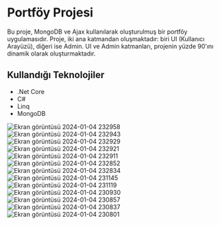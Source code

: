# Portföy Projesi
Bu proje, MongoDB ve Ajax kullanılarak oluşturulmuş bir portföy uygulamasıdır. Proje, iki ana katmandan oluşmaktadır: biri UI (Kullanıcı Arayüzü), diğeri ise Admin. UI ve Admin katmanları, projenin yüzde 90'ını dinamik olarak oluşturmaktadır.
## Kullandığı Teknolojiler
- .Net Core
- C#
- Linq
- MongoDB

![Ekran görüntüsü 2024-01-04 232958](https://github.com/Ademyldrrm/MyMongoDbAndAjaxProject/assets/92265631/33af8932-1359-47a4-bbd4-fe7799897fed)
![Ekran görüntüsü 2024-01-04 232943](https://github.com/Ademyldrrm/MyMongoDbAndAjaxProject/assets/92265631/972a97a6-0734-4bfe-b7a8-5847555cb4e5)
![Ekran görüntüsü 2024-01-04 232929](https://github.com/Ademyldrrm/MyMongoDbAndAjaxProject/assets/92265631/a19b69d2-bad0-49a8-b5cd-064f20bf5e3e)
![Ekran görüntüsü 2024-01-04 232921](https://github.com/Ademyldrrm/MyMongoDbAndAjaxProject/assets/92265631/1ed1c3f7-db14-4fc3-acd1-2822134c6192)
![Ekran görüntüsü 2024-01-04 232911](https://github.com/Ademyldrrm/MyMongoDbAndAjaxProject/assets/92265631/a3091649-7cc0-4bd8-935f-66b3e8d25729)
![Ekran görüntüsü 2024-01-04 232852](https://github.com/Ademyldrrm/MyMongoDbAndAjaxProject/assets/92265631/43977a80-5ddd-4dcc-8443-d4259f3ecd54)
![Ekran görüntüsü 2024-01-04 232834](https://github.com/Ademyldrrm/MyMongoDbAndAjaxProject/assets/92265631/f30726b9-97bc-469a-a05f-d8c4bbd306c6)
![Ekran görüntüsü 2024-01-04 231145](https://github.com/Ademyldrrm/MyMongoDbAndAjaxProject/assets/92265631/1a59b10b-93e6-4bae-b241-33d5192d7cd9)
![Ekran görüntüsü 2024-01-04 231119](https://github.com/Ademyldrrm/MyMongoDbAndAjaxProject/assets/92265631/fd646e5b-388f-48f9-a0ab-5ed4f984a7c6)
![Ekran görüntüsü 2024-01-04 230930](https://github.com/Ademyldrrm/MyMongoDbAndAjaxProject/assets/92265631/07a0a2c3-d24a-40b1-9701-facbc629678c)
![Ekran görüntüsü 2024-01-04 230857](https://github.com/Ademyldrrm/MyMongoDbAndAjaxProject/assets/92265631/8fefe9cc-4cf0-4907-8f83-93f907b23a69)
![Ekran görüntüsü 2024-01-04 230837](https://github.com/Ademyldrrm/MyMongoDbAndAjaxProject/assets/92265631/d87590c8-e084-4677-a942-8ead6788c301)
![Ekran görüntüsü 2024-01-04 230801](https://github.com/Ademyldrrm/MyMongoDbAndAjaxProject/assets/92265631/84cf3299-c193-4c77-9e48-56a8dd0431b2)
